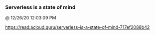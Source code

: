 ﻿

### Serverless is a state of mind
@ 12/26/20 12:03:09 PM

https://read.acloud.guru/serverless-is-a-state-of-mind-717ef2088b42

